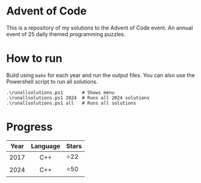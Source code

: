 # Advent of Code
This is a repository of my solutions to the Advent of Code event. An annual event of 25 daily themed programming puzzles.

# How to run

Build using ```make``` for each year and run the output files. You can also use the Powershell script to run all solutions.

```
.\runallsolutions.ps1       # Shows menu
.\runallsolutions.ps1 2024  # Runs all 2024 solutions
.\runallsolutions.ps1 all   # Runs all solutions
```


# Progress

| Year |  Language  | Stars |
|------|:----------:|-------|
|2017  |C++         | ⭐22  |
|2024  |C++         | ⭐50  |
